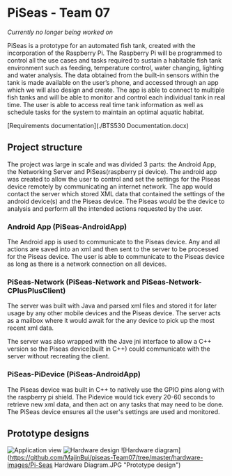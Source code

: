 # PiSeas - Team 07
_Currently no longer being worked on_

PiSeas is a prototype for an automated fish tank, created with the incorporation of the Raspberry Pi. The Raspberry Pi will be programmed to control all the use cases and tasks required to sustain a habitable fish tank environment such as feeding, temperature control, water changing, lighting and water analysis. The data obtained from the built-in sensors within the tank is made available on the user’s phone, and accessed through an app which we will also design and create. The app is able to connect to multiple fish tanks and will be able to monitor and control each individual tank in real time. The user is able to access real time tank information as well as schedule tasks for the system to maintain an optimal aquatic habitat. 

[Requirements documentation](./BTS530 Documentation.docx)

## Project structure
The project was large in scale and was divided 3 parts: the Android App, the Networking Server and PiSeas(raspberry pi device).  The android app was created to allow the user to control and set the settings for the Piseas device remotely by communicating an internet network.  The app would contact the server which stored XML data that contained the settings of the android device(s) and the Piseas device.  The Piseas would be the device to analysis and perform all the intended actions requested by the user.   

### Android App (PiSeas-AndroidApp)
The Android app is used to communicate to the Piseas device.  Any and all actions are saved into an xml and then sent to the server to be processed for the Piseas device.  The user is able to communicate to the Piseas device as long as there is a network connection on all devices.   

### PiSeas-Network (PiSeas-Network and PiSeas-Network-CPlusPlusClient)
The server was built with Java and parsed xml files and stored it for later usage by any other mobile devices and the Piseas device.  The server acts as a mailbox where it would await for the any device to pick up the most recent xml data.  

The server was also wrapped with the Jave jni interface to allow a C++ version so the Piseas device(built in C++) could communicate with the server without recreating the client.   

### PiSeas-PiDevice (PiSeas-AndroidApp)
The Piseas device was built in C++ to natively use the GPIO pins along with the raspberry pi shield.  The Pidevice would tick every 20-60 seconds to retrieve new xml data, and then act on any tasks that may need to be done.  The PiSeas device ensures all the user's settings are used and monitored.    

## Prototype designs
![Application view](https://github.com/MajinBui/piseas-Team07/tree/master/images/App-view.png "App View")
![Hardware design](https://github.com/MajinBui/piseas-Team07/tree/master/hardware-images/Overview.jpg "Prototype design")
![Hardware diagram](https://github.com/MajinBui/piseas-Team07/tree/master/hardware-images/Pi-Seas Hardware Diagram.JPG "Prototype design")
